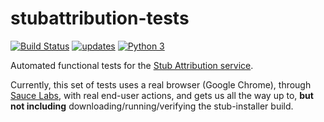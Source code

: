 # stubattribution-tests
[![Build Status](https://travis-ci.org/mozilla/stubattribution-tests.svg?branch=master)](https://travis-ci.org/mozilla/stubattribution-tests)
[![updates](https://pyup.io/repos/github/mozilla/stubattribution-tests/shield.svg)](https://pyup.io/repos/github/mozilla/stubattribution-tests/)
[![Python 3](https://pyup.io/repos/github/mozilla/stubattribution-tests/python-3-shield.svg)](https://pyup.io/repos/github/mozilla/stubattribution-tests/)

Automated functional tests for the [Stub Attribution service](https://github.com/mozilla-services/stubattribution).

Currently, this set of tests uses a real browser (Google Chrome), through [Sauce Labs](https://saucelabs.com/), with real end-user actions, and gets us all the way up to, **but not including** downloading/running/verifying the stub-installer build.
